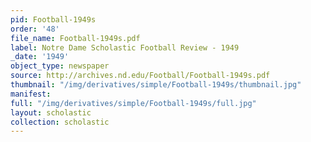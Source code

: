 ```yaml
---
pid: Football-1949s
order: '48'
file_name: Football-1949s.pdf
label: Notre Dame Scholastic Football Review - 1949
_date: '1949'
object_type: newspaper
source: http://archives.nd.edu/Football/Football-1949s.pdf
thumbnail: "/img/derivatives/simple/Football-1949s/thumbnail.jpg"
manifest:
full: "/img/derivatives/simple/Football-1949s/full.jpg"
layout: scholastic
collection: scholastic
---
```

